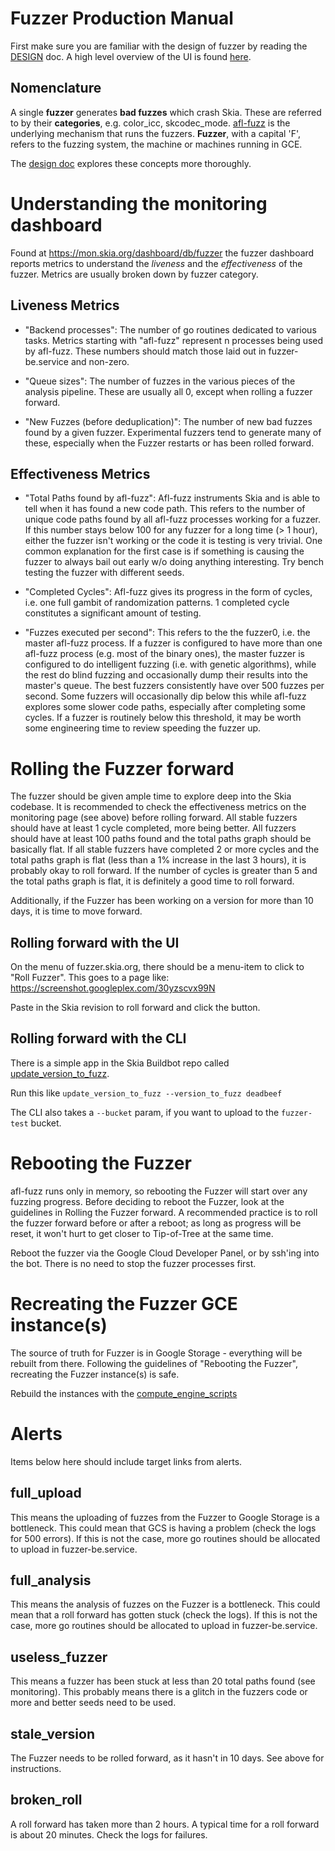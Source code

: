 Fuzzer Production Manual
========================

First make sure you are familiar with the design of fuzzer by reading the
[DESIGN](./DESIGN.md) doc.
A high level overview of the UI is found [here](https://docs.google.com/document/d/1FZZnfEXzuNcjshveX1R35Lp-96-iLJWibNYZ7_WgZjg/edit).

Nomenclature
------------

A single **fuzzer** generates **bad fuzzes** which crash Skia.
These are referred to by their **categories**, e.g. color_icc, skcodec_mode.
[afl-fuzz](http://lcamtuf.coredump.cx/afl/) is the underlying mechanism that runs the fuzzers.
**Fuzzer**, with a capital 'F', refers to the fuzzing system, the machine or machines running in GCE.

The [design doc](./DESIGN.md) explores these concepts more thoroughly.

Understanding the monitoring dashboard
======================================

Found at https://mon.skia.org/dashboard/db/fuzzer the fuzzer dashboard reports metrics to understand the *liveness* and the *effectiveness* of the fuzzer.
Metrics are usually broken down by fuzzer category.

Liveness Metrics
----------------

 - "Backend processes": The number of go routines dedicated to various tasks.
Metrics starting with "afl-fuzz" represent n processes being used by afl-fuzz.
These numbers should match those laid out in fuzzer-be.service and non-zero.

 - "Queue sizes": The number of fuzzes in the various pieces of the analysis pipeline.
These are usually all 0, except when rolling a fuzzer forward.

 - "New Fuzzes (before deduplication)": The number of new bad fuzzes found by a given fuzzer.
Experimental fuzzers tend to generate many of these, especially when the Fuzzer restarts or has been rolled forward.


Effectiveness Metrics
---------------------

- "Total Paths found by afl-fuzz": Afl-fuzz instruments Skia and is able to tell when it has found a new code path.
This refers to the number of unique code paths found by all afl-fuzz processes working for a fuzzer.
If this number stays below 100 for any fuzzer for a long time (> 1 hour), either the fuzzer isn't working or the code it is testing is very trivial.
One common explanation for the first case is if something is causing the fuzzer to always bail out early w/o doing anything interesting.
Try bench testing the fuzzer with different seeds.

- "Completed Cycles": Afl-fuzz gives its progress in the form of cycles, i.e. one full gambit of randomization patterns.
1 completed cycle constitutes a significant amount of testing.

- "Fuzzes executed per second": This refers to the the fuzzer0, i.e. the master afl-fuzz process.
If a fuzzer is configured to have more than one afl-fuzz process (e.g. most of the binary ones), the master fuzzer is configured to do intelligent fuzzing (i.e. with genetic algorithms),
while the rest do blind fuzzing and occasionally dump their results into the master's queue.
The best fuzzers consistently have over 500 fuzzes per second.
Some fuzzers will occasionally dip below this while afl-fuzz explores some slower code paths, especially after completing some cycles.
If a fuzzer is routinely below this threshold, it may be worth some engineering time to review speeding the fuzzer up.


Rolling the Fuzzer forward
======================================

The fuzzer should be given ample time to explore deep into the Skia codebase.
It is recommended to check the effectiveness metrics on the monitoring page (see above) before rolling forward.
All stable fuzzers should have at least 1 cycle completed, more being better.
All fuzzers should have at least 100 paths found and the total paths graph should be basically flat.
If all stable fuzzers have completed 2 or more cycles and the total paths graph is flat (less than a 1% increase in the last 3 hours), it is probably okay to roll forward.
If the number of cycles is greater than 5 and the total paths graph is flat, it is definitely a good time to roll forward.

Additionally, if the Fuzzer has been working on a version for more than 10 days, it is time to move forward.

Rolling forward with the UI
--------------
On the menu of fuzzer.skia.org, there should be a menu-item to click to "Roll Fuzzer".
This goes to a page like:
https://screenshot.googleplex.com/30yzscvx99N

Paste in the Skia revision to roll forward and click the button.

Rolling forward with the CLI
---------------
There is a simple app in the Skia Buildbot repo called [update_version_to_fuzz](https://github.com/google/skia-buildbot/blob/d4feb7c69fecb31f6a5d97786637cfe794f3b356/fuzzer/go/update_version_to_fuzz/main.go).

Run this like `update_version_to_fuzz --version_to_fuzz deadbeef`

The CLI also takes a `--bucket` param, if you want to upload to the `fuzzer-test` bucket.


Rebooting the Fuzzer
====================
afl-fuzz runs only in memory, so rebooting the Fuzzer will start over any fuzzing progress.
Before deciding to reboot the Fuzzer, look at the guidelines in Rolling the Fuzzer forward.
A recommended practice is to roll the fuzzer forward before or after a reboot; as long as progress will be reset, it won't hurt to get closer to Tip-of-Tree at the same time.

Reboot the fuzzer via the Google Cloud Developer Panel, or by ssh'ing into the bot.
There is no need to stop the fuzzer processes first.

Recreating the Fuzzer GCE instance(s)
=====================================
The source of truth for Fuzzer is in Google Storage - everything will be rebuilt from there.
Following the guidelines of "Rebooting the Fuzzer", recreating the Fuzzer instance(s) is safe.

Rebuild the instances with the [compute_engine_scripts](https://github.com/google/skia-buildbot/tree/d4feb7c69fecb31f6a5d97786637cfe794f3b356/compute_engine_scripts/fuzzer)

Alerts
======

Items below here should include target links from alerts.

full_upload
-----------
This means the uploading of fuzzes from the Fuzzer to Google Storage is a bottleneck.
This could mean that GCS is having a problem (check the logs for 500 errors).
If this is not the case, more go routines should be allocated to upload in fuzzer-be.service.

full_analysis
-------------
This means the analysis of fuzzes on the Fuzzer is a bottleneck.
This could mean that a roll forward has gotten stuck (check the logs).
If this is not the case, more go routines should be allocated to upload in fuzzer-be.service.

useless_fuzzer
--------------
This means a fuzzer has been stuck at less than 20 total paths found (see monitoring).
This probably means there is a glitch in the fuzzers code or more and better seeds need to be used.

stale_version
-------------
The Fuzzer needs to be rolled forward, as it hasn't in 10 days.
See above for instructions.

broken_roll
-------------
A roll forward has taken more than 2 hours.  A typical time for a roll forward is about 20 minutes.
Check the logs for failures.
